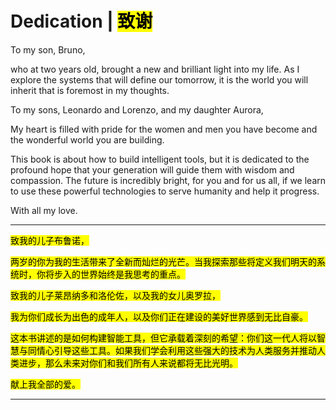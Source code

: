 # Dedication | <mark>致谢</mark>

To my son, Bruno,

who at two years old, brought a new and brilliant light into my life. As I explore the systems that will define our tomorrow, it is the world you will inherit that is foremost in my thoughts.

To my sons, Leonardo and Lorenzo, and my daughter Aurora,

My heart is filled with pride for the women and men you have become and the wonderful world you are building.

This book is about how to build intelligent tools, but it is dedicated to the profound hope that your generation will guide them with wisdom and compassion. The future is incredibly bright, for you and for us all, if we learn to use these powerful technologies to serve humanity and help it progress.

With all my love.

---

<mark>致我的儿子布鲁诺，</mark>

<mark>两岁的你为我的生活带来了全新而灿烂的光芒。当我探索那些将定义我们明天的系统时，你将步入的世界始终是我思考的重点。</mark>

<mark>致我的儿子莱昂纳多和洛伦佐，以及我的女儿奥罗拉，</mark>

<mark>我为你们成长为出色的成年人，以及你们正在建设的美好世界感到无比自豪。</mark>

<mark>这本书讲述的是如何构建智能工具，但它承载着深刻的希望：你们这一代人将以智慧与同情心引导这些工具。如果我们学会利用这些强大的技术为人类服务并推动人类进步，那么未来对你们和我们所有人来说都将无比光明。</mark>

<mark>献上我全部的爱。</mark>

---
